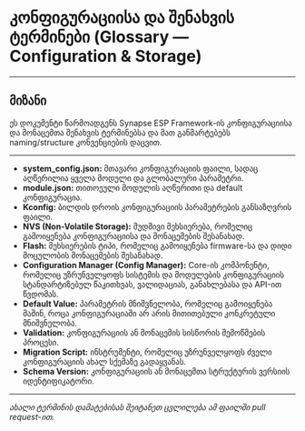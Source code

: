 # კონფიგურაციისა და შენახვის ტერმინები (Glossary — Configuration & Storage)

---

## მიზანი

ეს დოკუმენტი წარმოადგენს Synapse ESP Framework-ის კონფიგურაციისა და მონაცემთა შენახვის ტერმინებსა და მათ განმარტებებს naming/structure კონვენციების დაცვით.

---

- **system_config.json:** მთავარი კონფიგურაციის ფაილი, სადაც აღწერილია ყველა მოდული და გლობალური პარამეტრი.
- **module.json:** თითოეული მოდულის აღწერითი და default კონფიგურაცია.
- **Kconfig:** ბილდის დროის კონფიგურაციის პარამეტრების განსაზღვრის ფაილი.
- **NVS (Non-Volatile Storage):** მუდმივი მეხსიერება, რომელიც გამოიყენება კონფიგურაციისა და მონაცემების შესანახად.
- **Flash:** მეხსიერების ტიპი, რომელიც გამოიყენება firmware-სა და დიდი მოცულობის მონაცემების შესანახად.
- **Configuration Manager (Config Manager):** Core-ის კომპონენტი, რომელიც უზრუნველყოფს სისტემის და მოდულების კონფიგურაციის სტანდარტიზებულ წაკითხვას, ვალიდაციას, განახლებასა და API-ით წვდომას.
- **Default Value:** პარამეტრის მნიშვნელობა, რომელიც გამოიყენება მაშინ, როცა კონფიგურაციაში არ არის მითითებული კონკრეტული მნიშვნელობა.
- **Validation:** კონფიგურაციის ან მონაცემის სისწორის შემოწმების პროცესი.
- **Migration Script:** ინსტრუმენტი, რომელიც უზრუნველყოფს ძველი კონფიგურაციის ახალ სქემაზე გადაყვანას.
- **Schema Version:** კონფიგურაციის ან მონაცემთა სტრუქტურის ვერსიის იდენტიფიკატორი.

---

_ახალი ტერმინის დამატებისას შეიტანეთ ცვლილება ამ ფაილში pull request-ით._

